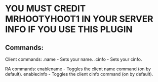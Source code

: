 # YOU MUST CREDIT MRHOOTYHOOT1 IN YOUR SERVER INFO IF YOU USE THIS PLUGIN
## Commands:
Client commands:
.name - Sets your name.
.cinfo - Sets your cinfo.

RA commands:
enablename - Toggles the client name command (on by default).
enablecinfo - Toggles the client cinfo command (on by default).
